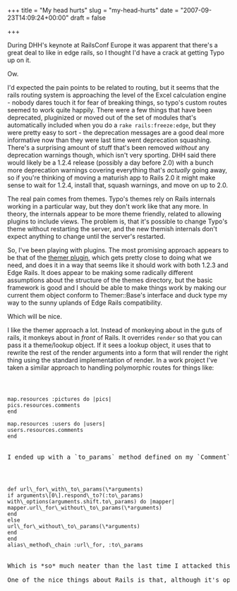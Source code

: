 +++
title = "My head hurts"
slug = "my-head-hurts"
date = "2007-09-23T14:09:24+00:00"
draft = false

+++

During DHH's keynote at RailsConf Europe it was apparent that there's a great deal to like in edge rails, so I thought I'd have a crack at getting Typo up on it.

Ow.

I'd expected the pain points to be related to routing, but it seems that the rails routing system is approaching the level of the Excel calculation engine - nobody dares touch it for fear of breaking things, so typo's custom routes seemed to work quite happily. There were a few things that have been deprecated, pluginized or moved out of the set of modules that's automatically included when you do a `rake rails:freeze:edge`, but they were pretty easy to sort - the deprecation messages are a good deal more informative now than they were last time went deprecation squashing. There's a surprising amount of stuff that's been removed *without* any deprecation warnings though, which isn't very sporting. DHH said there would likely be a 1.2.4 release (possibly a day before 2.0) with a bunch more deprecation warnings covering everything that's *actually* going away, so if you're thinking of moving a maturish app to Rails 2.0 it might make sense to wait for 1.2.4, install that, squash warnings, and move on up to 2.0.

The real pain comes from themes. Typo's themes rely on Rails internals working in a particular way, but they don't work like that any more. In theory, the internals appear to be more theme friendly, related to allowing plugins to include views. The problem is, that it's possible to change Typo's theme without restarting the server, and the new themish internals don't expect anything to change until the server's restarted.

So, I've been playing with plugins. The most promising approach appears to be that of the [themer plugin](http://julik.textdriven.com/svn/tools/rails_plugins/themer/README), which gets pretty close to doing what we need, and does it in a way that seems like it should work with both 1.2.3 and Edge Rails. It does appear to be making some radically different assumptions about the structure of the themes directory, but the basic framework is good and I should be able to make things work by making our current them object conform to Themer::Base's interface and duck type my way to the sunny uplands of Edge Rails compatibility.

Which will be nice.

I like the themer approach a lot. Instead of monkeying about in the guts of rails, it monkeys about in *front* of Rails. It overrides `render` so that you can pass it a theme/lookup object. If it sees a lookup object, it uses that to rewrite the rest of the render arguments into a form that will render the right thing using the standard implementation of render. In a work project I've taken a similar approach to handling polymorphic routes for things like:

<code>

<pre>
map.resources :pictures do |pics|
pics.resources.comments
end

map.resources :users do |users|
users.resources.comments
end
</code>

I ended up with a `to_params` method defined on my `Comment` model, and stuck an extended `url_for` in front of the default Rails version, which looks something like:

<code>

<pre>
def url\_for\_with\_to\_params(\*arguments)
if arguments\[0\].respond\_to?(:to\_params)
with\_options(arguments.shift.to\_params) do |mapper|
mapper.url\_for\_without\_to\_params(\*arguments)
end
else
url\_for\_without\_to\_params(\*arguments)
end
end
alias\_method\_chain :url\_for, :to\_params
</code>

Which is *so* much neater than the last time I attacked this particular problem (see the [acts\_as\_resource](http://www.bofh.org.uk/articles/2007/01/25/initial-release-of-acts_as_resource) plugin).

One of the nice things about Rails is that, although it's opinionated and somewhat liberal with the syntactic vinegar for things the core team don't think is the Right Way, they're pretty good at leaving the door open for people like me who have other opinions. Both the themer plugin and my as yet unpluginized extension of `url_for` work by using existing capabilities in new ways and, because those *capabilities* are documented we can expect them to continue to work over multiple versions of Rails. Plugins that achieve similar effects by monkeying with Rails's *internal* interfaces are hostages to fortune. Internal interfaces are free to change at any time, even between point releases, so a plugin can be left high and dry with surprising rapidity. Just ask the Rails Engines folk.
